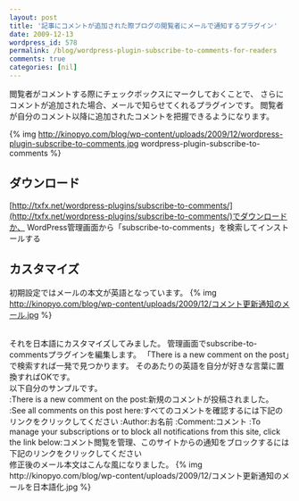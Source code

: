 ```yaml
---
layout: post
title: '記事にコメントが追加された際ブログの閲覧者にメールで通知するプラグイン'
date: 2009-12-13
wordpress_id: 578
permalink: /blog/wordpress-plugin-subscribe-to-comments-for-readers
comments: true
categories: [nil]
---
```

閲覧者がコメントする際にチェックボックスにマークしておくことで、
さらにコメントが追加された場合、メールで知らせてくれるプラグインです。
閲覧者が自分のコメント以降に追加されたコメントを把握できるようになります。

{% img http://kinopyo.com/blog/wp-content/uploads/2009/12/wordpress-plugin-subscribe-to-comments.jpg wordpress-plugin-subscribe-to-comments %}

## ダウンロード
[http://txfx.net/wordpress-plugins/subscribe-to-comments/](http://txfx.net/wordpress-plugins/subscribe-to-comments/)でダウンロードか、
WordPress管理画面から「subscribe-to-comments」を検索してインストールする

## カスタマイズ
初期設定ではメールの本文が英語となっています。
{% img http://kinopyo.com/blog/wp-content/uploads/2009/12/コメント更新通知のメール.jpg  %}

<br/>
それを日本語にカスタマイズしてみました。
管理画面でsubscribe-to-commentsプラグインを編集します。
「There is a new comment on the post」で検索すれば一発で見つかります。
そのあたりの英語を自分が好きな言葉に置換すればOKです。

<br/>
以下自分のサンプルです。

<br/>
:There is a new comment on the post:新規のコメントが投稿されました。
:See all comments on this post here:すべてのコメントを確認するには下記のリンクをクリックしてください
:Author:お名前
:Comment:コメント
:To manage your subscriptions or to block all notifications from this site, click the link below:コメント閲覧を管理、このサイトからの通知をブロックするには下記のリンクをクリックしてください

<br/>
修正後のメール本文はこんな風になりました。
{% img http://kinopyo.com/blog/wp-content/uploads/2009/12/コメント更新通知のメールを日本語化.jpg  %}
